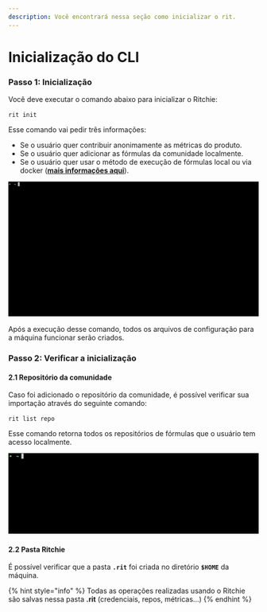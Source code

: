 ```yaml
---
description: Você encontrará nessa seção como inicializar o rit.
---
```


# Inicialização do CLI

### Passo 1: Inicialização

Você deve executar o comando abaixo para inicializar o Ritchie: 

```text
rit init
```

Esse comando vai pedir três informações:

* Se o usuário quer contribuir anonimamente as métricas do produto.
* Se o usuário quer adicionar as fórmulas da comunidade localmente.
* Se o usuário quer usar o método de execução de fórmulas local ou via docker \([**mais informações aqui**](../tutoriais/commands/)\).

![Comando rit init](../.gitbook/assets/rit-init%20%282%29.gif)

Após a execução desse comando, todos os arquivos de configuração para a máquina funcionar serão criados.

### Passo 2: Verificar a inicialização

#### 2.1 Repositório da comunidade

Caso foi adicionado o repositório da comunidade, é possível verificar sua importação através do seguinte comando:

```text
rit list repo
```

Esse comando retorna todos os repositórios de fórmulas que o usuário tem acesso localmente.

![rit list repo command](../.gitbook/assets/large-gif-1448x466-.gif)

#### 2.2 Pasta Ritchie

É possível verificar que a pasta **`.rit`** foi criada no diretório **`$HOME`**  da máquina.

{% hint style="info" %}
Todas as operações realizadas usando o Ritchie são salvas nessa pasta  **.rit**  \(credenciais, repos, métricas...\)
{% endhint %}



